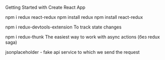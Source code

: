Getting Started with Create React App

npm i redux react-redux 
    npm install redux
    npm install react-redux

npm i redux-devtools-extension 
To track state changes

npm i redux-thunk 
The easiest way to work with async actions (без redux saga)

jsonplaceholder - fake api service to which we send the request
